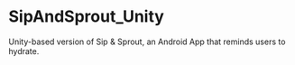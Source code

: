 # SipAndSprout_Unity
 Unity-based version of Sip & Sprout, an Android App that reminds users to hydrate.
